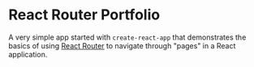 # React Router Portfolio

A very simple app started with `create-react-app` that demonstrates the basics of using [React Router](https://reactrouter.com/en/main) to navigate through "pages" in a React application.